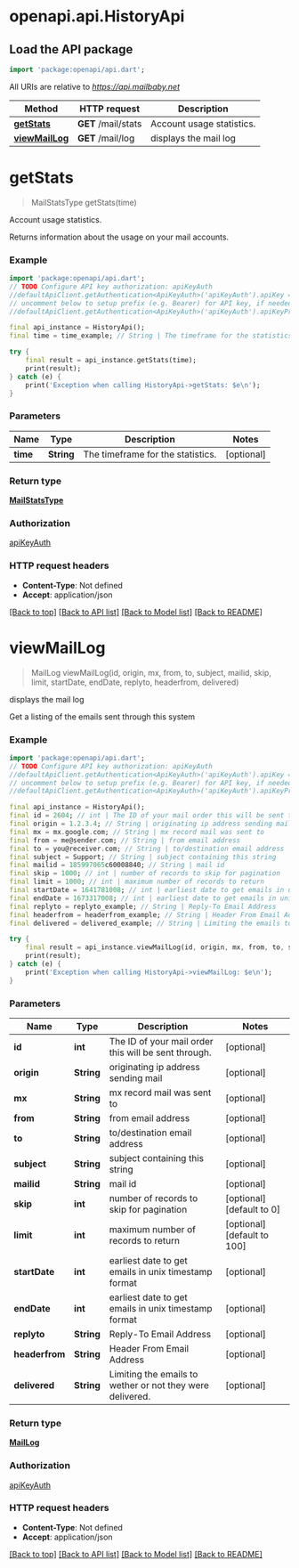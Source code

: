 # openapi.api.HistoryApi

## Load the API package
```dart
import 'package:openapi/api.dart';
```

All URIs are relative to *https://api.mailbaby.net*

Method | HTTP request | Description
------------- | ------------- | -------------
[**getStats**](HistoryApi.md#getstats) | **GET** /mail/stats | Account usage statistics.
[**viewMailLog**](HistoryApi.md#viewmaillog) | **GET** /mail/log | displays the mail log


# **getStats**
> MailStatsType getStats(time)

Account usage statistics.

Returns information about the usage on your mail accounts.

### Example
```dart
import 'package:openapi/api.dart';
// TODO Configure API key authorization: apiKeyAuth
//defaultApiClient.getAuthentication<ApiKeyAuth>('apiKeyAuth').apiKey = 'YOUR_API_KEY';
// uncomment below to setup prefix (e.g. Bearer) for API key, if needed
//defaultApiClient.getAuthentication<ApiKeyAuth>('apiKeyAuth').apiKeyPrefix = 'Bearer';

final api_instance = HistoryApi();
final time = time_example; // String | The timeframe for the statistics.

try {
    final result = api_instance.getStats(time);
    print(result);
} catch (e) {
    print('Exception when calling HistoryApi->getStats: $e\n');
}
```

### Parameters

Name | Type | Description  | Notes
------------- | ------------- | ------------- | -------------
 **time** | **String**| The timeframe for the statistics. | [optional] 

### Return type

[**MailStatsType**](MailStatsType.md)

### Authorization

[apiKeyAuth](../README.md#apiKeyAuth)

### HTTP request headers

 - **Content-Type**: Not defined
 - **Accept**: application/json

[[Back to top]](#) [[Back to API list]](../README.md#documentation-for-api-endpoints) [[Back to Model list]](../README.md#documentation-for-models) [[Back to README]](../README.md)

# **viewMailLog**
> MailLog viewMailLog(id, origin, mx, from, to, subject, mailid, skip, limit, startDate, endDate, replyto, headerfrom, delivered)

displays the mail log

Get a listing of the emails sent through this system 

### Example
```dart
import 'package:openapi/api.dart';
// TODO Configure API key authorization: apiKeyAuth
//defaultApiClient.getAuthentication<ApiKeyAuth>('apiKeyAuth').apiKey = 'YOUR_API_KEY';
// uncomment below to setup prefix (e.g. Bearer) for API key, if needed
//defaultApiClient.getAuthentication<ApiKeyAuth>('apiKeyAuth').apiKeyPrefix = 'Bearer';

final api_instance = HistoryApi();
final id = 2604; // int | The ID of your mail order this will be sent through.
final origin = 1.2.3.4; // String | originating ip address sending mail
final mx = mx.google.com; // String | mx record mail was sent to
final from = me@sender.com; // String | from email address
final to = you@receiver.com; // String | to/destination email address
final subject = Support; // String | subject containing this string
final mailid = 185997065c60008840; // String | mail id
final skip = 1000; // int | number of records to skip for pagination
final limit = 1000; // int | maximum number of records to return
final startDate = 1641781008; // int | earliest date to get emails in unix timestamp format
final endDate = 1673317008; // int | earliest date to get emails in unix timestamp format
final replyto = replyto_example; // String | Reply-To Email Address
final headerfrom = headerfrom_example; // String | Header From Email Address
final delivered = delivered_example; // String | Limiting the emails to wether or not they were delivered.

try {
    final result = api_instance.viewMailLog(id, origin, mx, from, to, subject, mailid, skip, limit, startDate, endDate, replyto, headerfrom, delivered);
    print(result);
} catch (e) {
    print('Exception when calling HistoryApi->viewMailLog: $e\n');
}
```

### Parameters

Name | Type | Description  | Notes
------------- | ------------- | ------------- | -------------
 **id** | **int**| The ID of your mail order this will be sent through. | [optional] 
 **origin** | **String**| originating ip address sending mail | [optional] 
 **mx** | **String**| mx record mail was sent to | [optional] 
 **from** | **String**| from email address | [optional] 
 **to** | **String**| to/destination email address | [optional] 
 **subject** | **String**| subject containing this string | [optional] 
 **mailid** | **String**| mail id | [optional] 
 **skip** | **int**| number of records to skip for pagination | [optional] [default to 0]
 **limit** | **int**| maximum number of records to return | [optional] [default to 100]
 **startDate** | **int**| earliest date to get emails in unix timestamp format | [optional] 
 **endDate** | **int**| earliest date to get emails in unix timestamp format | [optional] 
 **replyto** | **String**| Reply-To Email Address | [optional] 
 **headerfrom** | **String**| Header From Email Address | [optional] 
 **delivered** | **String**| Limiting the emails to wether or not they were delivered. | [optional] 

### Return type

[**MailLog**](MailLog.md)

### Authorization

[apiKeyAuth](../README.md#apiKeyAuth)

### HTTP request headers

 - **Content-Type**: Not defined
 - **Accept**: application/json

[[Back to top]](#) [[Back to API list]](../README.md#documentation-for-api-endpoints) [[Back to Model list]](../README.md#documentation-for-models) [[Back to README]](../README.md)

